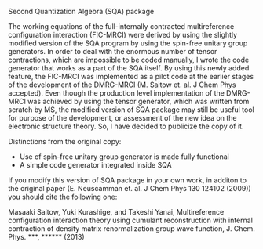 
Second Quantization Algebra (SQA) package

The working equations of the full-internally contracted multireference configuration interaction (FIC-MRCI) were derived by using the slightly modified version of the SQA program by using the spin-free unitary group generators. In order to deal with the enormous number of tensor contractions, which are impossible to be coded manually, I wrote the code generator that works as a part of the SQA itself. By using this newly added feature, the FIC-MRCI was implemented as a pilot code at the earlier stages of the development of the DMRG-MRCI (M. Saitow et. al. J Chem Phys accepted). Even though the production level implementation of the DMRG-MRCI was achieved by using the tensor generator, which was written from scratch by MS, the modified version of SQA package may still be useful tool for purpose of the development, or assessment of the new idea on the electronic structure theory. So, I have decided to publicize the copy of it.

Distinctions from the original copy:

  * Use of spin-free unitary group generator is made fully functional
  * A simple code generator integrated inside SQA

If you modify this version of SQA package in your own work, in additon to the original paper (E. Neuscamman et. al. J Chem Phys 130 124102 (2009)) you should cite the following one: 

   Masaaki Saitow, Yuki Kurashige, and Takeshi Yanai, Multireference configuration interaction theory using cumulant reconstruction with internal contraction of density matrix renormalization group wave function, J. Chem. Phys. ***, ****** (2013)


